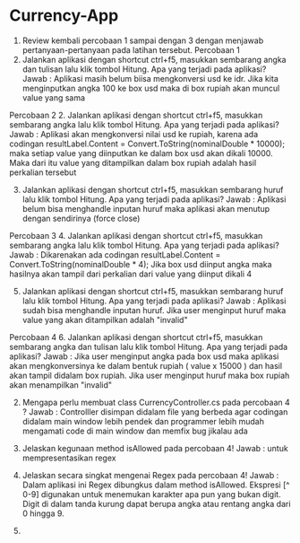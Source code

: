 # Currency-App

1. Review kembali percobaan 1 sampai dengan 3 dengan menjawab pertanyaan-pertanyaan pada latihan tersebut.
Percobaan 1
1. Jalankan aplikasi dengan shortcut ctrl+f5, masukkan sembarang angka dan tulisan lalu klik tombol Hitung. Apa yang terjadi pada aplikasi?
Jawab : Aplikasi masih belum biisa mengkonversi usd ke idr. Jika kita menginputkan angka 100 ke box usd maka di box rupiah akan muncul value yang sama


Percobaan 2
2. Jalankan aplikasi dengan shortcut ctrl+f5, masukkan sembarang angka lalu klik tombol Hitung. Apa yang terjadi pada aplikasi?
Jawab : Aplikasi akan mengkonversi nilai usd ke rupiah, karena ada codingan resultLabel.Content = Convert.ToString(nominalDouble * 10000); maka setiap value yang diinputkan ke dalam box usd akan dikali 10000. Maka dari itu value yang ditampilkan dalam box rupiah adalah hasil perkalian tersebut

3. Jalankan aplikasi dengan shortcut ctrl+f5, masukkan sembarang huruf lalu klik tombol Hitung. Apa yang terjadi pada aplikasi?
Jawab : Aplikasi belum bisa menghandle inputan huruf maka aplikasi akan menutup dengan sendirinya (force close)


Percobaan 3
4. Jalankan aplikasi dengan shortcut ctrl+f5, masukkan sembarang angka lalu klik tombol Hitung. Apa yang terjadi pada aplikasi?
Jawab : Dikarenakan ada codingan resultLabel.Content = Convert.ToString(nominalDouble * 4); Jika box usd diinput angka maka hasilnya akan tampil dari perkalian dari value yang diinput dikali 4

5. Jalankan aplikasi dengan shortcut ctrl+f5, masukkan sembarang huruf lalu klik tombol Hitung. Apa yang terjadi pada aplikasi?
Jawab : Aplikasi sudah bisa menghandle inputan huruf. Jika user menginput huruf maka value yang akan ditampilkan adalah "invalid"


Percobaan 4
6. Jalankan aplikasi dengan shortcut ctrl+f5, masukkan sembarang angka dan tulisan lalu klik tombol Hitung. Apa yang terjadi pada aplikasi?
Jawab : Jika user menginput angka pada box usd maka aplikasi akan mengkonversinya ke dalam bentuk rupiah ( value x 15000 ) dan hasil akan tampil didalam box rupiah. Jika user menginput huruf maka box rupiah akan menampilkan "invalid"


2. Mengapa perlu membuat class CurrencyController.cs pada percobaan 4 ?
Jawab : Controlller disimpan didalam file yang berbeda agar codingan didalam main window lebih pendek dan programmer lebih mudah mengamati code di main window dan memfix bug jikalau ada


3. Jelaskan kegunaan method isAllowed pada percobaan 4!
Jawab : untuk mempresentasikan regex


4. Jelaskan secara singkat mengenai Regex pada percobaan 4!
Jawab : Dalam aplikasi ini Regex dibungkus dalam method isAllowed. Ekspresi [^ 0-9] digunakan untuk menemukan karakter apa pun yang bukan digit. Digit di dalam tanda kurung dapat berupa angka atau rentang angka dari 0 hingga 9.


5.  
